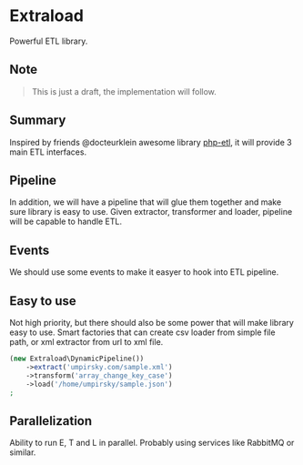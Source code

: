 # Extraload

Powerful ETL library.

## Note

> This is just a draft, the implementation will follow.

## Summary

Inspired by friends @docteurklein awesome library [php-etl](https://github.com/docteurklein/php-etl), it will provide 3 main ETL interfaces. 

## Pipeline

In addition, we will have a pipeline that will glue them together and make sure library is easy to use. 
Given extractor, transformer and loader, pipeline will be capable to handle ETL.

## Events

We should use some events to make it easyer to hook into ETL pipeline.

## Easy to use

Not high priority, but there should also be some power that will make library easy to use. Smart factories that can create csv loader from simple file path, or xml extractor from url to xml file.

```php
(new Extraload\DynamicPipeline())
    ->extract('umpirsky.com/sample.xml')
    ->transform('array_change_key_case')
    ->load('/home/umpirsky/sample.json')
;
```

## Parallelization

Ability to run E, T and L in parallel. Probably using services like RabbitMQ or similar.
